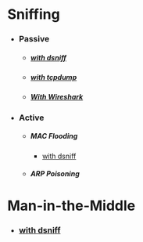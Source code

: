# Sniffing
* ### Passive
  * ##### [with dsniff](../../Tools/Sniffing_MitM_Attacks/dsniff/README.md)
  * ##### [with tcpdump](../../Tools/NetworkDiscovery/tcpdump/README.md)
  * ##### [With Wireshark](../../Tools/NetworkDiscovery/Wireshark/README.md)
* ### Active
  * ##### MAC Flooding
    * [with dsniff](../../Tools/Sniffing_MitM_Attacks/dsniff/README.md)
  * ##### ARP Poisoning
    
# Man-in-the-Middle
  * ### [with dsniff](../../Tools/Sniffing_MitM_Attacks/dsniff/README.md)
